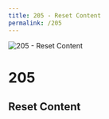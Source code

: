 ```yaml
---
title: 205 - Reset Content
permalink: /205
---
```

<div>
    <img src="http://i.dailymail.co.uk/i/pix/2016/05/19/10/345DFE0500000578-3598479-image-a-20_1463649140489.jpg" alt="205 - Reset Content" />
    <h1>205</h1>
    <h2>Reset Content</h2>
</div>
